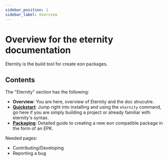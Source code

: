 ```yaml
---
sidebar_position: 1
sidebar_label: Overview
---
```


# Overview for the eternity documentation

Eternity is the build tool for create eon packages.

## Contents

The "Eternity" section has the following:
- **Overview**: You are here, overview of Eternity and the doc strucutre.
- [**Quickstart**](quickstart): Jump right into installing and using the `eternity` command, go here if you are simply building a project or already familiar with eternity's syntax.
- [**Packaging**](packaging): Detailed guide to creating a new eon compatible package in the form of an EPK.

Needed pages:
- Contributing/Developing
- Reporting a bug